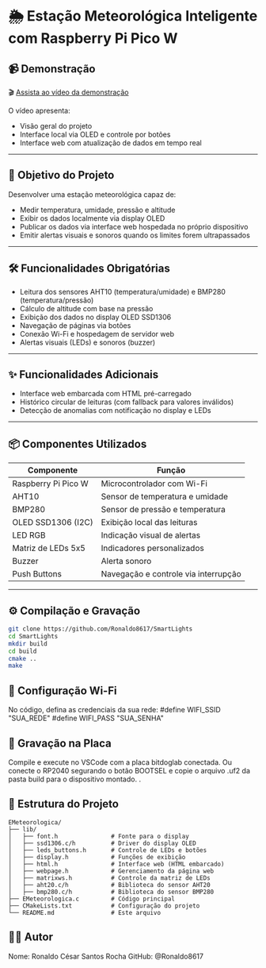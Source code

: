 # 🌦️ Estação Meteorológica Inteligente com Raspberry Pi Pico W

## 📹 Demonstração
🎬 [Assista ao vídeo da demonstração](https://youtu.be/NvOw4scISNc)

O vídeo apresenta:
- Visão geral do projeto
- Interface local via OLED e controle por botões
- Interface web com atualização de dados em tempo real

---

## 🎯 Objetivo do Projeto

Desenvolver uma estação meteorológica capaz de:
- Medir temperatura, umidade, pressão e altitude
- Exibir os dados localmente via display OLED
- Publicar os dados via interface web hospedada no próprio dispositivo
- Emitir alertas visuais e sonoros quando os limites forem ultrapassados

---

## 🛠️ Funcionalidades Obrigatórias

- Leitura dos sensores AHT10 (temperatura/umidade) e BMP280 (temperatura/pressão)
- Cálculo de altitude com base na pressão
- Exibição dos dados no display OLED SSD1306
- Navegação de páginas via botões
- Conexão Wi-Fi e hospedagem de servidor web
- Alertas visuais (LEDs) e sonoros (buzzer)

---

## ✨ Funcionalidades Adicionais

- Interface web embarcada com HTML pré-carregado
- Histórico circular de leituras (com fallback para valores inválidos)
- Detecção de anomalias com notificação no display e LEDs

---

## 📦 Componentes Utilizados

| Componente          | Função                                   |
|---------------------|------------------------------------------|
| Raspberry Pi Pico W | Microcontrolador com Wi-Fi               |
| AHT10               | Sensor de temperatura e umidade          |
| BMP280              | Sensor de pressão e temperatura          |
| OLED SSD1306 (I2C)  | Exibição local das leituras              |
| LED RGB             | Indicação visual de alertas              |
| Matriz de LEDs 5x5  | Indicadores personalizados               |
| Buzzer              | Alerta sonoro                            |
| Push Buttons        | Navegação e controle via interrupção     |

---

## ⚙️ Compilação e Gravação

```bash
git clone https://github.com/Ronaldo8617/SmartLights
cd SmartLights
mkdir build
cd build
cmake ..
make
```
## 🔧 Configuração Wi-Fi
No código, defina as credenciais da sua rede:
#define WIFI_SSID "SUA_REDE"
#define WIFI_PASS "SUA_SENHA"
## 🚀 Gravação na Placa
Compile e execute no VSCode com a placa bitdoglab conectada.
Ou conecte o RP2040 segurando o botão BOOTSEL e copie o arquivo .uf2 da pasta build para o dispositivo montado.
.

## 📂 Estrutura do Projeto
```plaintext
EMeteorologica/
├── lib/
│   ├── font.h               # Fonte para o display
│   ├── ssd1306.c/h          # Driver do display OLED
│   ├── leds_buttons.h       # Controle de LEDs e botões
│   ├── display.h            # Funções de exibição
│   ├── html.h               # Interface web (HTML embarcado)
│   ├── webpage.h            # Gerenciamento da página web
│   ├── matrixws.h           # Controle da matriz de LEDs
│   ├── aht20.c/h            # Biblioteca do sensor AHT20
│   ├── bmp280.c/h           # Biblioteca do sensor BMP280
├── EMeteorologica.c         # Código principal
├── CMakeLists.txt           # Configuração do projeto
└── README.md                # Este arquivo
```
## 👨‍💻 Autor
Nome: Ronaldo César Santos Rocha
GitHub: @Ronaldo8617

